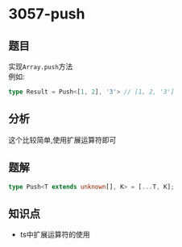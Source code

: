 # 3057-push
## 题目
实现`Array.push`方法  
例如:
```ts
type Result = Push<[1, 2], '3'> // [1, 2, '3']
```
## 分析
这个比较简单,使用扩展运算符即可
## 题解
```ts
type Push<T extends unknown[], K> = [...T, K];
```
## 知识点
- ts中扩展运算符的使用
